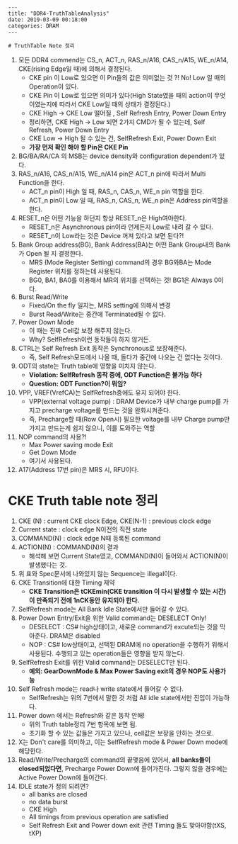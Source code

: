    ---
    title: "DDR4-TruthTableAnalysis"
    date: 2019-03-09 00:18:00
    categories: DRAM
    ---

    # TruthTable Note 정리

1. 모든 DDR4 commend는 CS_n, ACT_n, RAS_n/A16, CAS_n/A15, WE_n/A14, CKE(rising Edge일 때)에 의해서 결정된다.
    - CKE pin 이 Low로 있으면 이 Pin들의 값은 의미없는 것 ?! No! Low 일 때의 Operation이 있다.
    - CKE Pin 이 Low로 있으면 의미가 있다(High State였을 때의 action이 무엇이였는지에 따라서 CKE Low일 때의 상태가 결정된다.)
    - CKE High -> CKE Low 떨어질 , Self Refresh Entry, Power Down Entry
    - 정리하면, CKE High -> Low 되면 2가지 CMD가 될 수 있는데, Self Refresh, Power Down Entry
    - CKE Low -> High 될 수 있는 건, SelfRefresh Exit, Power Down Exit
    - **가장 먼저 확인 해야 할 Pin은 CKE Pin**
2. BG/BA/RA/CA 의 MSB는 device density와 configuration dependent가 있다.
3. RAS_n/A16, CAS_n/A15, WE_n/A14 pin은 ACT_n pin에 따라서 Multi Function을 한다.
    - ACT_n pin이 High 일 때, RAS_n, CAS_n, WE_n pin 역할을 한다.
    - ACT_n pin이 Low 일 때, RAS_n, CAS_n, WE_n pin은 Address pin역할을 한다.
4. RESET_n은 어떤 기능을 하던지 항상 RESET_n은 High여야한다.
    - RESET_n은 Asynchronous pin이라 언제든지 Low로 내려 갈 수 있다.
    - RESET_n이 Low라는 것은 Device 꺼져 있다고 보면 된다?!
5. Bank Group address(BG), Bank Address(BA)는 어떤 Bank Group내의 Bank가 Open 될 지 결정한다.
    - MRS (Mode Register Setting) command의 경우 BG와BA는 Mode Register 위치를 정하는데 사용된다.
    - BG0, BA1, BA0를 이용해서 MR의 위치를 선택하는 것! BG1은 Always 0이다.
6. Burst Read/Write
    - Fixed/On the fly 일지는, MRS setting에 의해서 변경
    - Burst Read/Write는 중간에 Terminated될 수 없다.
7. Power Down Mode
    - 이 때는 진짜 Cell값 보장 해주지 않는다.
    - Why? SelfRefresh이런 동작들이 하지 않거든.
8. CTRL는 Self Refresh Exit 동작은 Synchronous로 보장해준다.
    - 즉, Self Refresh모드에서 나올 때, 돌다가 중간에 나오는 건 없다는 것이다.
9. ODT의 state는 Truth table에 영향을 미치지 않는다.
    - **Violation: SelfRefresh 동작 중에, ODT Function은 불가능 하다**
    - **Question: ODT Function?이 뭐임?**
10. VPP, VREF(VrefCA)는 SelfRefresh중에도 유지 되어야 한다.
    - VPP(external voltage pump) : DRAM Device가 내부 charge pump를 가지고 precharge voltage를 만드는 것을 완화시켜준다.
    - 즉, Precharge할 때(Row Open시) 필요한 voltage를 내부 Charge pump만 가지고 만드는게 쉽지 않으니, 이를 도와주는 역할
11. NOP command의 사용?!
    - Max Power saving mode Exit
    - Get Down Mode
    - 여기서 사용된다.
12. A17(Address 17번 pin)은 MRS 시, RFU이다.

# CKE Truth table note 정리

1. CKE (N) : current CKE clock Edge, CKE(N-1) : previous clock edge
2. Current state : clock edge N이전의 직전 state
3. COMMAND(N) : clock edge N때 등록된 command
4. ACTION(N) : COMMAND(N)의 결과
    - 해석해 보면 Current State였고, COMMAND(N)이 들어와서 ACTION(N)이 발생했다는 것.
5. 위 표와 Spec문서에 나와있지 않는 Sequence는 illegal이다.
6. CKE Transition에 대한 Timing 제약
    - **CKE Transition은 tCKEmin(CKE transition 이 다시 발생할 수 있는 시간)이 만족되기 전에 1nCK동안 유지되야 한다.**
7. SelfRefresh mode는 All Bank Idle State에서만 들어갈 수 있다.
8. Power Down Entry/Exit을 위한 Valid command는 DESELECT Only!
    - DESELECT : CS# high상태이고, 새로운 command가 excute되는 것을 막아준다. DRAM은 disabled
    - NOP : CS# low상태이고, 선택된 DRAM에 no operation을 수행하기 위해서 사용된다. 수행되고 있는 operation들은 영향을 받지 않는다.
9. SelfRefresh Exit를 위한 Valid command는 DESELECT만 된다.
    - **예외: GearDownMode & Max Power Saving exit의 경우 NOP도 사용가능**
10. Self Refresh mode는 read나 write state에서 들어갈 수 없다.
    - SelfRefresh는 위의 7번에서 말한 것 처럼 All idle state에서만 진입이 가능하다.
11. Power down 에서는 Refresh와 같은 동작 안해!
    - 위의 Truth table정리 7번 항목에 보면 됨.
    - 초기화 할 수 있는 값들은 가지고 있으나, cell값은 보장을 안하는 것으로.
12. X는 Don't care를 의미하고, 이는 SelfRefresh mode & Power Down mode에 해당한다.
13. Read/Write/Precharge의 command의 끝맺음에 있어서, **all banks들이 closed되었다면**, Precharge Power Down에 들어가진다. 그렇지 않을 경우에는 Active Power Down에 들어간다.
14. IDLE state가 정의 되려면?
    - all banks are closed
    - no data burst
    - CKE High
    - All timings from previous operation are satisfied
    - Self Refresh Exit and Power down exit 관련 Timing 들도 맞아야함(tXS, tXP)
